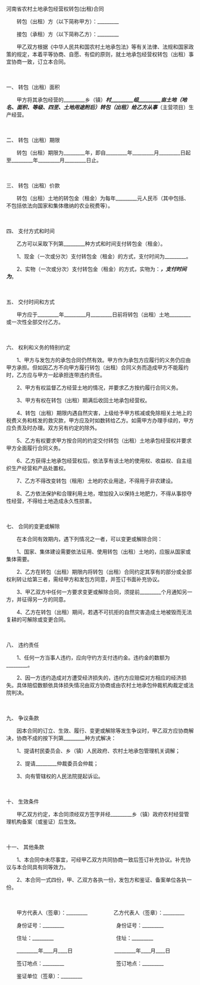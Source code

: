 



河南省农村土地承包经营权转包(出租)合同



 

　　转包（出租）方（以下简称甲方）：_________　　

　　接包（承租）方（以下简称乙方）：_________　　

　　甲乙双方根据《中华人民共和国农村土地承包法》等有关法律、法规和国家政策的规定，本着平等协商、自愿、有偿的原则，就土地承包经营权转包（出租）事宜协商一致，订立本合同。

　　

一、
转包（出租）面积

　　甲方将其承包经营的_________乡（镇）_________村_________组_________亩土地（地名、面积、等级、四至、土地用途附后）转包（出租）给乙方从事_________（主营项目）生产经营。

　　

二、
转包（出租）期限

　　转包（出租）期限为_________年，即自_________年_________月_________日起至_________年_________月_________日止。

　　

三、
转包（出租）价款

　　转包（出租）土地的转包金（租金）为每年_________元人民币（其中包括、不包括依法向国家和集体缴纳的农业税费等）。

　　

四、
支付方式和时间

　　乙方可以采取下列第_________种方式和时间支付转包金（租金）。

　　1、现金（一次或分次）支付转包金（租金）的方式，支付时间为_________。

　　2、实物（一次或分次）支付转包金（租金）的方式，实物为：_________，支付时间为_________。

　　

五、
交付时间和方式

　　甲方应于_________年_________月_________日前将转包（出租）土地_________或一次性全部交付乙方。

　　

六、
权利和义务的特别约定

　　1、甲方与发包方的承包合同仍然有效。甲方作为承包方应履行的义务仍应由甲方承担。但如因乙方不向甲方履行转包（出租）合同义务而造成甲方不能履约时，乙方应与甲方一起承担连带违约责任。

　　2、甲方有权监督乙方经营土地的情况，并要求乙方按约履行合同义务。

　　3、甲方有权在转包（出租）期满后收回土地承包经营权。

　　4、转包（出租）期限内遇自然灾害，上级给予甲方核减或免除相关土地上的税费义务和核发的救灾款，甲方应及时如数转给乙方。如需甲方办理手续的，甲方应负责及时办理。双方另有约定的除外。

　　5、乙方有权要求甲方按合同的约定交付转包（出租）土地承包经营权并要求甲方全面履行合同义务。

　　6、乙方获得土地承包经营权后，依法享有该土地的使用权、收益权、自主组织生产经营和产品处置权。

　　7、乙方不得改变转包（租用）土地的农业用途，不得用于非农建设。

　　8、乙方依法保护和合理利用土地，增加投入以保持土地肥力，不得从事掠夺性经营，不得给土地造成永久性损害。

　　

七、
合同的变更或解除

　　在本合同有效期内，遇下列情况之一者，可以变更或解除合同：

　　1、国家、集体建设需要依法征用、使用转包（出租）土地的，应服从国家或集体需要。

　　2、乙方在转包（出租）期限内将转包（出租）合同约定其享有的部分或全部权利转让给第三者，需经甲方和发包方同意，并签订书面补充协议。

　　3、甲乙双方中任何一方要求变更或解除合同，须提前_________个月通知另一方，并征得另一方的同意。

　　4、乙方在转包（出租）期间，若遇不可抗拒的自然灾害造成土地被毁而无法复耕的可解除或变更合同。

　　

八、
违约责任

　　1、任何一方当事人违约，应向守约方支付违约金。违约金的数额为_________。

　　2、因一方违约造成对方遭受经济损失的，违约方应赔偿对方相应的经济损失。具体赔偿数额依具体损失情况由双方协商或由农村土地承包仲裁机构裁定或法院判决。

　　

九、
争议条款

　　因本合同的订立、生效、履行、变更或解除等发生争议时，甲乙双方应协商解决，协商不成的按下列第_________种方式解决：

　　1、提请村民委员会、乡（镇）人民政府、农村土地承包管理机关调解；

　　2、提请_________仲裁委员会仲裁；

　　3、向有管辖权的人民法院提起诉讼。

　　

十、
生效条件

　　甲乙双方约定，本合同须经双方签字并经_________乡（镇）政府农村经营管理机构备案（或鉴证）后生效。

　　

十一、
其他条款

　　1、本合同中未尽事宜，可经甲乙双方共同协商一致后签订补充协议。补充协议与本合同具有同等效力。

　　2、本合同一式四份，甲、乙双方各执一份，发包方和鉴证、备案单位各执一份。

　　　　

　　甲方代表人（签章）：_________　　　　　乙方代表人（签章）：_________　　

　　身份证号：_________　　　　　　　　　　身份证号：_________　　

　　住址：_________　　　　　　　　　　　　住址：_________　　

　　_________年____月____日　　　　　　　　_________年____月____日　　

　　签订地点：_________　　　　　　　　　　签订地点：_________　　

　　鉴证单位（签章）：_________